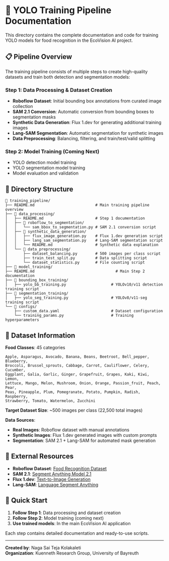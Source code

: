 # 🤖 YOLO Training Pipeline Documentation

This directory contains the complete documentation and code for training YOLO models for food recognition in the EcoVision AI project.

## 📋 Pipeline Overview

The training pipeline consists of multiple steps to create high-quality datasets and train both detection and segmentation models:

### **Step 1: Data Processing & Dataset Creation**
- **Roboflow Dataset**: Initial bounding box annotations from curated image collection
- **SAM 2.1 Conversion**: Automatic conversion from bounding boxes to segmentation masks
- **Synthetic Data Generation**: Flux 1.dev for generating additional training images
- **Lang-SAM Segmentation**: Automatic segmentation for synthetic images
- **Data Preprocessing**: Balancing, filtering, and train/test/valid splitting

### **Step 2: Model Training** (Coming Next)
- YOLO detection model training
- YOLO segmentation model training
- Model evaluation and validation

## 📁 Directory Structure

```
📁 training_pipeline/
├── README.md                           # Main training pipeline overview
├── 📁 data_processing/
│   ├── README.md                       # Step 1 documentation
│   ├── 📁 roboflow_to_segmentation/
│   │   └── sam_bbox_to_segmentation.py # SAM 2.1 conversion script
│   ├── 📁 synthetic_data_generation/
│   │   ├── flux_image_generation.py    # Flux 1.dev generation script
│   │   ├── lang_sam_segmentation.py    # Lang-SAM segmentation script
│   │   └── README.md                   # Synthetic data explanation
│   └── 📁 data_preprocessing/
│       ├── dataset_balancing.py        # 500 images per class script
│       ├── train_test_split.py         # Data splitting script
│       └── dataset_statistics.py       # File counting script
├── 📁 model_training/
├── README.md                                    # Main Step 2 documentation
├── 📁 bounding_box_training/
│   ├── yolo_bb_training.py                    # YOLOv10/v11 detection training script
├── 📁 segmentation_training/
│   ├── yolo_seg_training.py                   # YOLOv8/v11-seg training script
└── 📁 configs/
    ├── custom_data.yaml                       # Dataset configuration
    └── training_params.py                     # Training hyperparameters

```

## 🎯 Dataset Information

**Food Classes**: 45 categories

```
Apple, Asparagus, Avocado, Banana, Beans, Beetroot, Bell_pepper, Blueberry,
Broccoli, Brussel_sprouts, Cabbage, Carrot, Cauliflower, Celery, Cucumber,
Eggplant, Galia, Garlic, Ginger, Grapefruit, Grapes, Kaki, Kiwi, Lemon,
Lettuce, Mango, Melon, Mushroom, Onion, Orange, Passion_fruit, Peach, Pear,
Peas, Pineapple, Plum, Pomegranate, Potato, Pumpkin, Radish, Raspberry,
Strawberry, Tomato, Watermelon, Zucchini
```


**Target Dataset Size**: ~500 images per class (22,500 total images)

**Data Sources**:
- **Real Images**: Roboflow dataset with manual annotations
- **Synthetic Images**: Flux 1.dev generated images with custom prompts
- **Segmentation**: SAM 2.1 + Lang-SAM for automated mask generation

## 🔗 External Resources

- **Roboflow Dataset**: [Food Recognition Dataset](https://universe.roboflow.com/yolov8dataset-8uxqu/f_v_added_2)
- **SAM 2.1**: [Segment Anything Model 2.1](https://github.com/facebookresearch/segment-anything-2)
- **Flux 1.dev**: [Text-to-Image Generation](https://huggingface.co/black-forest-labs/FLUX.1-dev)
- **Lang-SAM**: [Language Segment Anything](https://github.com/luca-medeiros/lang-segment-anything)

## 🚀 Quick Start

1. **Follow Step 1**: Data processing and dataset creation
2. **Follow Step 2**: Model training (coming next)
3. **Use trained models**: In the main EcoVision AI application

Each step contains detailed documentation and ready-to-use scripts.

---
**Created by**: Naga Sai Teja Kolakaleti  
**Organization**: Kuenneth Research Group, University of Bayreuth